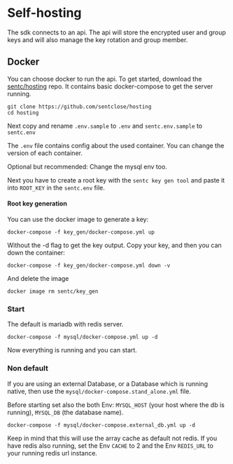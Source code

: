# Self-hosting

The sdk connects to an api. 
The api will store the encrypted user and group keys and will also manage the key rotation and group member.

## Docker

You can choose docker to run the api. To get started, download the [sentc/hosting](https://github.com/sentclose/hosting) repo.
It contains basic docker-compose to get the server running.

```bash:no-line-numbers
git clone https://github.com/sentclose/hosting
cd hosting
```

Next copy and rename `.env.sample` to `.env` and `sentc.env.sample` to `sentc.env`

The `.env` file contains config about the used container. You can change the version of each container.

Optional but recommended: Change the mysql env too.

Next you have to create a root key with the `sentc key gen tool` and paste it into `ROOT_KEY` in the `sentc.env` file.

#### Root key generation

You can use the docker image to generate a key:

```bash:no-line-numbers
docker-compose -f key_gen/docker-compose.yml up
```

Without the -d flag to get the key output. Copy your key, and then you can down the container:

```bash:no-line-numbers
docker-compose -f key_gen/docker-compose.yml down -v
```

And delete the image

```bash:no-line-numbers
docker image rm sentc/key_gen
```

### Start

The default is mariadb with redis server.

```bash:no-line-numbers
docker-compose -f mysql/docker-compose.yml up -d
```

Now everything is running and you can start.

### Non default

If you are using an external Database, or a Database which is running native, then use the `mysql/docker-compose.stand_alone.yml` file.

Before starting set also the both Env: `MYSQL_HOST` (your host where the db is running), `MYSQL_DB` (the database name).

```bash:no-line-numbers
docker-compose -f mysql/docker-compose.external_db.yml up -d
```

Keep in mind that this will use the array cache as default not redis. If you have redis also running, set the Env `CACHE` to 2
and the Env `REDIS_URL` to your running redis url instance.